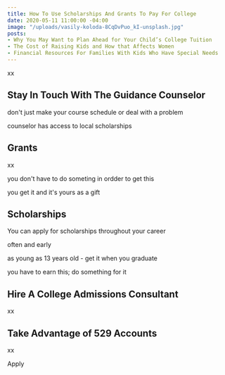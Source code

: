 ```yaml
---
title: How To Use Scholarships And Grants To Pay For College
date: 2020-05-11 11:00:00 -04:00
image: "/uploads/vasily-koloda-8CqDvPuo_kI-unsplash.jpg"
posts:
- Why You May Want to Plan Ahead for Your Child’s College Tuition
- The Cost of Raising Kids and How that Affects Women
- Financial Resources For Families With Kids Who Have Special Needs
---
```


xx

## Stay In Touch With The Guidance Counselor

don't just make your course schedule or deal with a problem

counselor has access to local scholarships

## Grants

xx

you don't have to do someting in ordder to get this

you get it and it's yours as a gift

## Scholarships

You can apply for scholarships throughout your career

often and early

as young as 13 years old - get it when you graduate

you have to earn this; do something for it

## Hire A College Admissions Consultant

xx

## Take Advantage of 529 Accounts

xx

Apply 